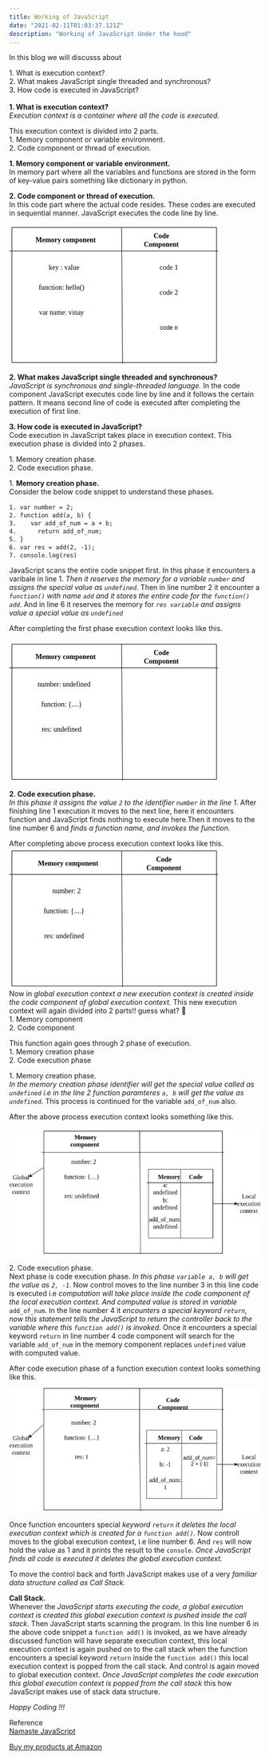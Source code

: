 ```yaml
---
title: Working of JavaScript
date: "2021-02-11T01:03:37.121Z"
description: "Working of JavaScript Under the hood"
---
```


In this blog we will discusss about<br/>

1\. What is execution context?<br/>
2\. What makes JavaScript single threaded and synchronous? <br/>
3\. How code is executed in JavaScript?
<br/><br/>
**1. What is execution context?** <br/>
_Execution context is a container where all the code is executed._ <br/>

This execution context is divided into 2 parts.<br/>
1\. Memory component or variable environment.<br/>
2\. Code component or thread of execution. <br/>

**1\. Memory component or variable environment.**<br/>
In memory part where all the variables and functions are stored in the form of key-value pairs something like dictionary in python.

**2\. Code component or thread of execution.**<br/>
In this code part where the actual code resides. These codes are executed in sequential manner. JavaScript executes the code line by line.

![Execution Context](execution_context.png "Execution Context")

**2. What makes JavaScript single threaded and synchronous?**<br/>
_JavaScript is synchronous and single-threaded language._ In the code component JavaScript executes code line by line and it follows the certain pattern.
It means second line of code is executed after completing the execution of first line.<br/>

**3. How code is executed in JavaScript?**<br/>
Code execution in JavaScript takes place in execution context. This execution phase is divided into 2 phases.
<br/>

1\. Memory creation phase.<br/>
2\. Code execution phase.

1\. **Memory creation phase.**<br/>
Consider the below code snippet to understand these phases.

```
1. var number = 2;
2. function add(a, b) {
3.    var add_of_num = a + b;
4.      return add_of_num;
5. }
6. var res = add(2, -1);
7. console.log(res)
```

JavaScript scans the entire code snippet first. In this phase it encounters a varibale in line 1. _Then it reserves the memory for a variable `number` and assigns the special value as `undefined`_. Then in line number 2 it encounter a _`function()` with name `add` and it stores the entire code for the `function() add`_. And in line 6 it reserves the memory for _`res variable` and assigns value a special value as `undefined`_<br/>

After completing the first phase execution context looks like this. <br/><br/>
![Memory creation phase](phase1.png "Memory creation phase")

**2\. Code execution phase.**<br/>
_In this phase it assigns the value `2` to the identifier `number` in the line 1_. After finishing line 1 execution it moves to the next line, here it encounters function and JavaScript finds nothing to execute here.Then it moves to the line number 6 and _finds a function name, and invokes the function._

After completing above process execution context looks like this.
![Code execution phase](phase2_code.png "Code execution phase")
<br/>
Now in _global execution context a new execution context is created inside the code component of global execution context._ This new execution context will again divided into 2 parts!! guess what? 🤔 <br/>
1\. Memory component<br/>
2\. Code component<br/>

This function again goes through 2 phase of execution.<br/>
1\. Memory creation phase<br/>
2\. Code execution phase<br/>

1\. Memory creation phase.<br/>
_In the memory creation phase identifier will get the special value called as `undefined` i.e in the line 2 function paramteres `a, b` will get the value as `undefined`_. This process is continued for the variable `add_of_num` also.<br/>

After the above process execution context looks something like this.

![Function memory creation phase](func_execu.png "Function memory creation phase")

2\. Code execution phase.<br/>
Next phase is code execution phase. _In this phase `variable a, b` will get the value as `2, -1`_. Now control moves to the line number 3 in this line code is executed i.e _computation will take place inside the code component of the local execution context. And computed value is stored in variable_ `add_of_num`. In the line number 4 it _encounters a special keyword `return`, now this statement tells the JavaScript to return the controller back to the variable where this `function add()` is invoked._ Once it encounters a special keyword `return` in line number 4 code component will search for the variable `add_of_num` in the memory component replaces `undefined` value with computed value.

After code execution phase of a function execution context looks something like this.

![Function code execution phase](cod_exec_func.png "Function code execution phase")

Once function encounters special _keyword `return` it deletes the local execution context which is created for a `function add()`._ Now controll moves to the global execution context, i.e line number 6. And `res` will now hold the value as 1 and it prints the result to the `console`. _Once JavaScript finds all code is executed it deletes the global execution context._

To move the control back and forth JavaScript makes use of a very _familiar data structure called as Call Stack._<br/>

**Call Stack.**<br/>
Whenever the _JavaScript starts executing the code, a global execution context is created this global execution context is pushed inside the call stack_. Then JavaScript starts scanning the program. In this line number 6 in the above code snippet a `function add()` is invoked, as we have already discussed function will have separate execution context, this local execution context is again pushed on to the call stack when the function encounters a special keyword `return` inside the `function add()` this local execution context is popped from the call stack. And control is again moved to global execution context. _Once JavaScript completes the code execution this global execution context is popped from the call stack_ this how JavaScript makes use of stack data structure.

_Happy Coding !!!_

Reference <br/>
[Namaste JavaScript](https://youtu.be/pN6jk0uUrD8)

[Buy my products at Amazon](https://www.amazon.in/hz/wishlist/ls/1E3IEQOE8QNI0?ref_=wl_share&tag=vinaytech7-21)
